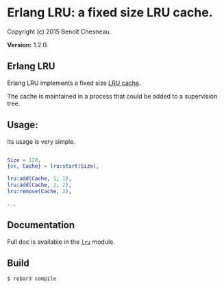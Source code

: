 

# Erlang LRU: a fixed size LRU cache. #

Copyright (c) 2015 Benoît Chesneau.

__Version:__ 1.2.0.

## Erlang LRU

Erlang LRU implements a fixed size [LRU cache](https://en.wikipedia.org/wiki/Cache_algorithms#LRU).

The cache is maintained in a process that could be added to a supervision
tree.

Usage:
------

Its usage is very simple.

```erlang

Size = 128,
{ok, Cache} = lru:start(Size),

lru:add(Cache, 1, 1),
lru:add(Cache, 2, 2),
lru:remove(Cache, 2),

...
```

## Documentation

Full doc is available in the [`lru`](lru.md) module.

## Build

```
$ rebar3 compile
```

